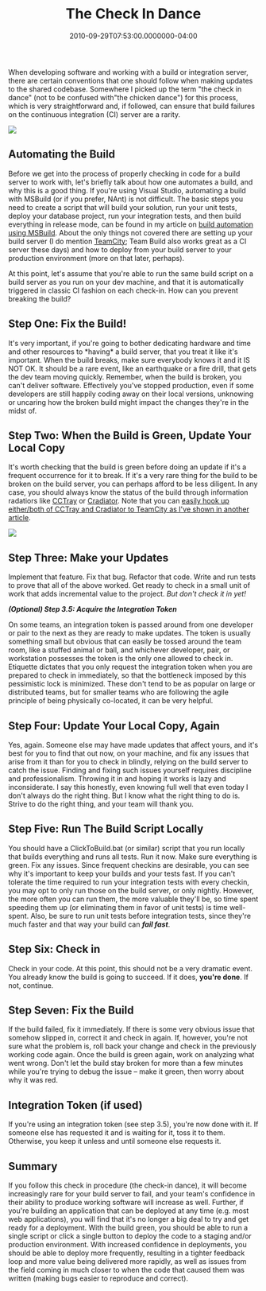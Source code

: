 ﻿---
title: The Check In Dance
date: "2010-09-29T07:53:00.0000000-04:00"
description: When developing software and working with a build or integration
featuredImage: /img/shared.jpg
---

[](http://amzn.to/dgs2lP)When developing software and working with a build or integration server, there are certain conventions that one should follow when making updates to the shared codebase. Somewhere I picked up the term "the check in dance" (not to be confused with"the chicken dance") for this process, which is very straightforward and, if followed, can ensure that build failures on the continuous integration (CI) server are a rarity.

![](/img/chickentoy_3.jpg)

## Automating the Build

Before we get into the process of properly checking in code for a build server to work with, let's briefly talk about how one automates a build, and why this is a good thing. If you're using Visual Studio, automating a build with MSBuild (or if you prefer, NAnt) is not difficult. The basic steps you need to create a script that will build your solution, run your unit tests, deploy your database project, run your integration tests, and then build everything in release mode, can be found in my article on [build automation using MSBuild](https://ardalis.com/build-automation-for-your-application-using-msbuild). About the only things not covered there are setting up your build server (I do mention [TeamCity](http://www.jetbrains.com/teamcity/ab_index.html); Team Build also works great as a CI server these days) and how to deploy from your build server to your production environment (more on that later, perhaps).

At this point, let's assume that you're able to run the same build script on a build server as you run on your dev machine, and that it is automatically triggered in classic CI fashion on each check-in. How can you prevent breaking the build?

## Step One: Fix the Build!

It's very important, if you're going to bother dedicating hardware and time and other resources to \*having\* a build server, that you treat it like it's important. When the build breaks, make sure everybody knows it and it IS NOT OK. It should be a rare event, like an earthquake or a fire drill, that gets the dev team moving quickly. Remember, when the build is broken, you can't deliver software. Effectively you've stopped production, even if some developers are still happily coding away on their local versions, unknowing or uncaring how the broken build might impact the changes they're in the midst of.

## Step Two: When the Build is Green, Update Your Local Copy

It's worth checking that the build is green before doing an update if it's a frequent occurrence for it to break. If it's a very rare thing for the build to be broken on the build server, you can perhaps afford to be less diligent. In any case, you should always know the status of the build through information radatiors like [CCTray](http://sourceforge.net/projects/ccnet/files) or [Cradiator](http://cradiator.codeplex.com/). Note that you can [easily hook up either/both of CCTray and Cradiator to TeamCity as I've shown in another article](https://ardalis.com/using-cctray-with-jetbrains-teamcity).

![](/img/cradiatorstackphotoskin_3.png)

## Step Three: Make your Updates

Implement that feature. Fix that bug. Refactor that code. Write and run tests to prove that all of the above worked. Get ready to check in a small unit of work that adds incremental value to the project. *But don't check it in yet!*

***(Optional) Step 3.5: Acquire the Integration Token***

On some teams, an integration token is passed around from one developer or pair to the next as they are ready to make updates. The token is usually something small but obvious that can easily be tossed around the team room, like a stuffed animal or ball, and whichever developer, pair, or workstation possesses the token is the only one allowed to check in. Etiquette dictates that you only request the integration token when you are prepared to check in immediately, so that the bottleneck imposed by this pessimistic lock is minimized. These don't tend to be as popular on large or distributed teams, but for smaller teams who are following the agile principle of being physically co-located, it can be very helpful.

## Step Four: Update Your Local Copy, Again

Yes, again. Someone else may have made updates that affect yours, and it's best for you to find that out now, on your machine, and fix any issues that arise from it than for you to check in blindly, relying on the build server to catch the issue. Finding and fixing such issues yourself requires discipline and professionalism. Throwing it in and hoping it works is lazy and inconsiderate. I say this honestly, even knowing full well that even today I don't always do the right thing. But I know what the right thing to do is. Strive to do the right thing, and your team will thank you.

## Step Five: Run The Build Script Locally

You should have a ClickToBuild.bat (or similar) script that you run locally that builds everything and runs all tests. Run it now. Make sure everything is green. Fix any issues. Since frequent checkins are desirable, you can see why it's important to keep your builds and your tests fast. If you can't tolerate the time required to run your integration tests with every checkin, you may opt to only run those on the build server, or only nightly. However, the more often you can run them, the more valuable they'll be, so time spent speeding them up (or eliminating them in favor of unit tests) is time well-spent. Also, be sure to run unit tests before integration tests, since they're much faster and that way your build can ***fail fast***.

## Step Six: Check in

Check in your code. At this point, this should not be a very dramatic event. You already know the build is going to succeed. If it does, **you're done**. If not, continue.

## Step Seven: Fix the Build

If the build failed, fix it immediately. If there is some very obvious issue that somehow slipped in, correct it and check in again. If, however, you're not sure what the problem is, roll back your change and check in the previously working code again. Once the build is green again, work on analyzing what went wrong. Don't let the build stay broken for more than a few minutes while you're trying to debug the issue – make it green, then worry about why it was red.

## Integration Token (if used)

If you're using an integration token (see step 3.5), you're now done with it. If someone else has requested it and is waiting for it, toss it to them. Otherwise, you keep it unless and until someone else requests it.

## Summary

If you follow this check in procedure (the check-in dance), it will become increasingly rare for your build server to fail, and your team's confidence in their ability to produce working software will increase as well. Further, if you're building an application that can be deployed at any time (e.g. most web applications), you will find that it's no longer a big deal to try and get ready for a deployment. With the build green, you should be able to run a single script or click a single button to deploy the code to a staging and/or production environment. With increased confidence in deployments, you should be able to deploy more frequently, resulting in a tighter feedback loop and more value being delivered more rapidly, as well as issues from the field coming in much closer to when the code that caused them was written (making bugs easier to reproduce and correct).

